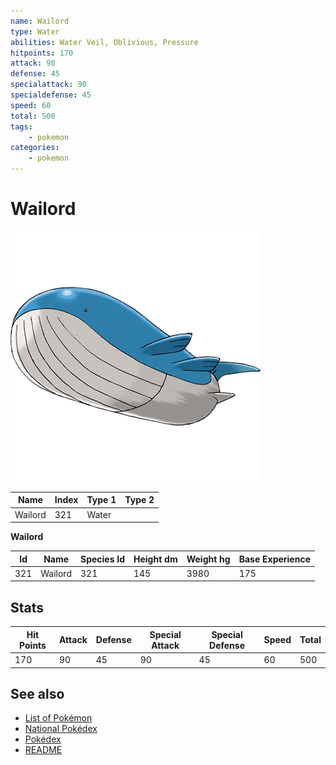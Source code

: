 ```yaml
---
name: Wailord
type: Water
abilities: Water Veil, Oblivious, Pressure
hitpoints: 170
attack: 90
defense: 45
specialattack: 90
specialdefense: 45
speed: 60
total: 500
tags:
    - pokemon
categories:
    - pokemon
---
```


# Wailord


![Wailord](images/321.png)

| **Name** | **Index** | **Type 1** | **Type 2** |
|----|----|----|----|
| Wailord | 321 | Water  |  |

**Wailord** 




| **Id** | **Name** | **Species Id** | **Height dm** | **Weight hg** | **Base Experience** |
|--------|----------|----------------|------------|------------|---------------------|
| 321 | Wailord | 321 | 145 | 3980 | 175 |



## Stats

| **Hit Points** | **Attack** | **Defense** | **Special Attack** | **Special Defense** | **Speed** | **Total** |
|----------------|------------|-------------|--------------------|---------------------|-----------|-----------|
| 170 | 90 | 45 | 90 | 45 | 60 | 500 |

## See also

- [List of Pokémon](../pokemon.md)
- [National Pokédex](../national_pokedex.md)
- [Pokédex](../pokedex.md)
- [README](../README.md)
